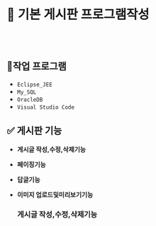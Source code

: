 # 📝 기본 게시판 프로그램작성

<br><br>

## 📒작업 프로그램
- `Eclipse_JEE`
- `My_SQL`
- `OracleDB`
- `Visual Studio Code`

## ✅ 게시판 기능
- <b>게시글 작성,수정,삭제기능
- <b>페이징기능
- <b>답글기능
- <b>이미지 업로드및미리보기기능


  ### 게시글 작성,수정,삭제기능

